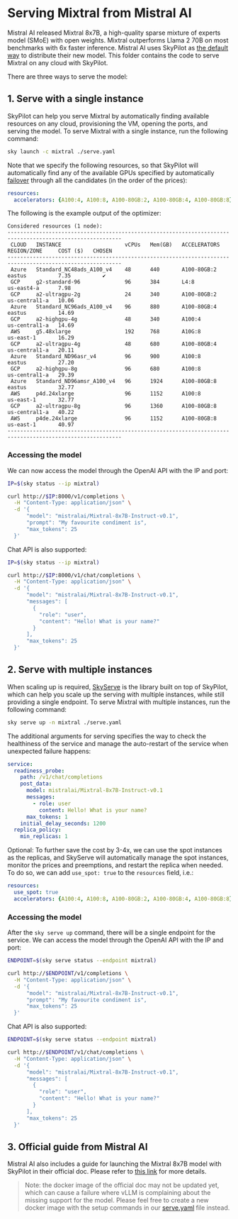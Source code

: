 <!-- $REMOVE -->
# Serving Mixtral from Mistral AI
<!-- $END_REMOVE -->
<!-- $UNCOMMENT# Mixtral: MOE LLM from Mistral AI -->

Mistral AI released Mixtral 8x7B, a high-quality sparse mixture of experts model (SMoE) with open weights. Mixtral outperforms Llama 2 70B on most benchmarks with 6x faster inference. Mistral AI uses SkyPilot as [the default way](https://docs.mistral.ai/self-deployment/skypilot) to distribute their new model. This folder contains the code to serve Mixtral on any cloud with SkyPilot.

There are three ways to serve the model:

## 1. Serve with a single instance

SkyPilot can help you serve Mixtral by automatically finding available resources on any cloud, provisioning the VM, opening the ports, and serving the model. To serve Mixtral with a single instance, run the following command:

```bash
sky launch -c mixtral ./serve.yaml
```

Note that we specify the following resources, so that SkyPilot will automatically find any of the available GPUs specified by automatically [failover](https://docs.skypilot.co/en/latest/examples/auto-failover.html) through all the candidates (in the order of the prices):

```yaml
resources:
  accelerators: {A100:4, A100:8, A100-80GB:2, A100-80GB:4, A100-80GB:8}
```

The following is the example output of the optimizer:

```
Considered resources (1 node):
----------------------------------------------------------------------------------------------------------
 CLOUD   INSTANCE                    vCPUs   Mem(GB)   ACCELERATORS   REGION/ZONE     COST ($)   CHOSEN
----------------------------------------------------------------------------------------------------------
 Azure   Standard_NC48ads_A100_v4    48      440       A100-80GB:2    eastus          7.35          ✔
 GCP     g2-standard-96              96      384       L4:8           us-east4-a      7.98
 GCP     a2-ultragpu-2g              24      340       A100-80GB:2    us-central1-a   10.06
 Azure   Standard_NC96ads_A100_v4    96      880       A100-80GB:4    eastus          14.69
 GCP     a2-highgpu-4g               48      340       A100:4         us-central1-a   14.69
 AWS     g5.48xlarge                 192     768       A10G:8         us-east-1       16.29
 GCP     a2-ultragpu-4g              48      680       A100-80GB:4    us-central1-a   20.11
 Azure   Standard_ND96asr_v4         96      900       A100:8         eastus          27.20
 GCP     a2-highgpu-8g               96      680       A100:8         us-central1-a   29.39
 Azure   Standard_ND96amsr_A100_v4   96      1924      A100-80GB:8    eastus          32.77
 AWS     p4d.24xlarge                96      1152      A100:8         us-east-1       32.77
 GCP     a2-ultragpu-8g              96      1360      A100-80GB:8    us-central1-a   40.22
 AWS     p4de.24xlarge               96      1152      A100-80GB:8    us-east-1       40.97
----------------------------------------------------------------------------------------------------------
```


### Accessing the model

We can now access the model through the OpenAI API with the IP and port:

```bash
IP=$(sky status --ip mixtral)

curl http://$IP:8000/v1/completions \
  -H "Content-Type: application/json" \
  -d '{
      "model": "mistralai/Mixtral-8x7B-Instruct-v0.1",
      "prompt": "My favourite condiment is",
      "max_tokens": 25
  }'
```

Chat API is also supported:
```bash
IP=$(sky status --ip mixtral)

curl http://$IP:8000/v1/chat/completions \
  -H "Content-Type: application/json" \
  -d '{
      "model": "mistralai/Mixtral-8x7B-Instruct-v0.1",
      "messages": [
        {
          "role": "user",
          "content": "Hello! What is your name?"
        }
      ],
      "max_tokens": 25
  }'
```

## 2. Serve with multiple instances

When scaling up is required, [SkyServe](https://docs.skypilot.co/en/latest/serving/sky-serve.html) is the library built on top of SkyPilot, which can help you scale up the serving with multiple instances, while still providing a single endpoint. To serve Mixtral with multiple instances, run the following command:

```bash
sky serve up -n mixtral ./serve.yaml
```

The additional arguments for serving specifies the way to check the healthiness of the service and manage the auto-restart of the service when unexpected failure happens:
```yaml
service:
  readiness_probe:
    path: /v1/chat/completions
    post_data:
      model: mistralai/Mixtral-8x7B-Instruct-v0.1
      messages:
        - role: user
          content: Hello! What is your name?
      max_tokens: 1
    initial_delay_seconds: 1200
  replica_policy:
    min_replicas: 1
```

Optional: To further save the cost by 3-4x, we can use the spot instances as the replicas, and SkyServe will automatically manage the spot instances, monitor the prices and preemptions, and restart the replica when needed.
To do so, we can add `use_spot: true` to the `resources` field, i.e.:
```yaml
resources:
  use_spot: true
  accelerators: {A100:4, A100:8, A100-80GB:2, A100-80GB:4, A100-80GB:8}
```

### Accessing the model

After the `sky serve up` command, there will be a single endpoint for the service. We can access the model through the OpenAI API with the IP and port:

```bash
ENDPOINT=$(sky serve status --endpoint mixtral)

curl http://$ENDPOINT/v1/completions \
  -H "Content-Type: application/json" \
  -d '{
      "model": "mistralai/Mixtral-8x7B-Instruct-v0.1",
      "prompt": "My favourite condiment is",
      "max_tokens": 25
  }'
```

Chat API is also supported:
```bash
ENDPOINT=$(sky serve status --endpoint mixtral)

curl http://$ENDPOINT/v1/chat/completions \
  -H "Content-Type: application/json" \
  -d '{
      "model": "mistralai/Mixtral-8x7B-Instruct-v0.1",
      "messages": [
        {
          "role": "user",
          "content": "Hello! What is your name?"
        }
      ],
      "max_tokens": 25
  }'
```

## 3. Official guide from Mistral AI

Mistral AI also includes a guide for launching the Mixtral 8x7B model with SkyPilot in their official doc. Please refer to [this link](https://docs.mistral.ai/self-deployment/skypilot) for more details.

> Note: the docker image of the official doc may not be updated yet, which can cause a failure where vLLM is complaining about the missing support for the model. Please feel free to create a new docker image with the setup commands in our [serve.yaml](https://github.com/skypilot-org/skypilot/tree/master/llm/mixtral/serve.yaml) file instead.
